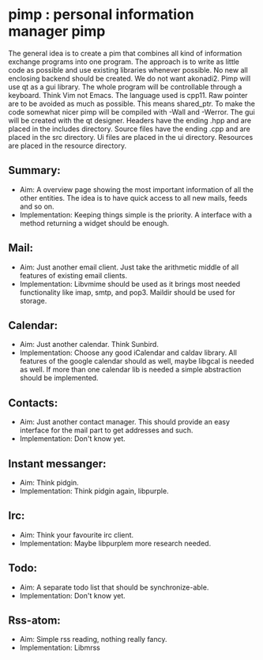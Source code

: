 # pimp : personal information manager pimp
The general idea is to create a pim that combines all kind of information
exchange programs into one program. The approach is to write as little code as
possible and use existing libraries whenever possible. No new all enclosing
backend should be created. We do not want akonadi2. Pimp will use qt as a gui
library. The whole program will be controllable through a keyboard. Think Vim
not Emacs. The language used is cpp11. Raw pointer are to be avoided as much
as possible. This means shared\_ptr. To make the code somewhat nicer pimp will
be compiled with -Wall and -Werror. The gui will be created with the qt
designer. Headers have the ending .hpp and are placed in the includes
directory. Source files have the ending .cpp and are placed in the src
directory. Ui files are placed in the ui directory. Resources are placed in
the resource directory.

## Summary: 
* Aim: A overview page showing the most important information of all the
other entities. The idea is to have quick access to all new mails, feeds and
so on. 
* Implementation: Keeping things simple is the priority. A interface with a
method returning a widget should be enough.

## Mail:
* Aim: Just another email client. Just take the arithmetic middle of all
features of existing email clients.
* Implementation: Libvmime should be used as it brings most needed
functionality like imap, smtp, and pop3. Maildir should be used for storage.

## Calendar:
* Aim: Just another calendar. Think Sunbird.
* Implementation: Choose any good iCalendar and caldav library. All features 
of the google calendar should as well, maybe libgcal is needed as well. If
more than one calendar lib is needed a simple abstraction should be
implemented.

## Contacts:
* Aim: Just another contact manager. This should provide an easy interface for
the mail part to get addresses and such.
* Implementation: Don't know yet.

## Instant messanger:
* Aim: Think pidgin.
* Implementation: Think pidgin again, libpurple.

## Irc:
* Aim: Think your favourite irc client.
* Implementation: Maybe libpurplem more research needed.

## Todo:
* Aim: A separate todo list that should be synchronize-able.
* Implementation: Don't know yet.

## Rss-atom:
* Aim: Simple rss reading, nothing really fancy.
* Implementation: Libmrss 
